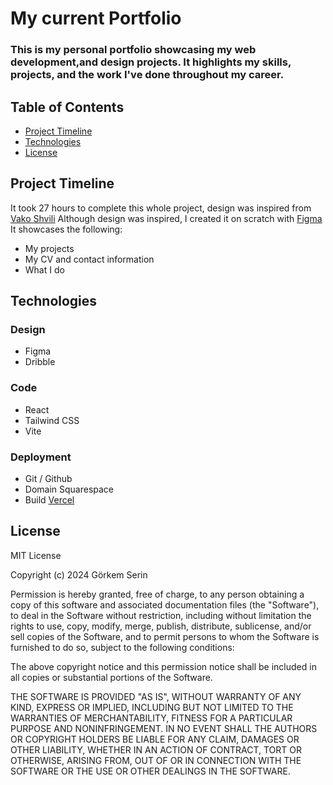 # My current Portfolio 
### This is my personal portfolio showcasing my web development,and design projects. It highlights my skills, projects, and the work I've done throughout my career.
## Table of Contents
- [Project Timeline](#timeline)
- [Technologies](#technologies)
- [License](#license)

## Project Timeline
It took 27 hours to complete this whole project, design was inspired from <a href="https://www.vakoshvili.com/#Portfolio">Vako Shvili</a>
Although design was inspired, I created it on scratch with <a href= "https://www.figma.com/design/19B4Ts2SMJCerIFwftbOGr/Portfloio?node-id=2-5&t=R30AFcdUyWIAJp5m-1"> Figma </a>
It showcases the following:
- My projects
- My CV and contact information
- What I do

## Technologies
 ### Design
 - Figma
 - Dribble
 ### Code
 - React
 - Tailwind CSS
 - Vite
 ### Deployment
 - Git / Github
 - Domain Squarespace
 - Build <a href = "https://www.gorkemserin.com/"> Vercel </a>

## License
MIT License

Copyright (c) 2024 Görkem Serin

Permission is hereby granted, free of charge, to any person obtaining a copy
of this software and associated documentation files (the "Software"), to deal
in the Software without restriction, including without limitation the rights
to use, copy, modify, merge, publish, distribute, sublicense, and/or sell
copies of the Software, and to permit persons to whom the Software is
furnished to do so, subject to the following conditions:

The above copyright notice and this permission notice shall be included in all
copies or substantial portions of the Software.

THE SOFTWARE IS PROVIDED "AS IS", WITHOUT WARRANTY OF ANY KIND, EXPRESS OR
IMPLIED, INCLUDING BUT NOT LIMITED TO THE WARRANTIES OF MERCHANTABILITY,
FITNESS FOR A PARTICULAR PURPOSE AND NONINFRINGEMENT. IN NO EVENT SHALL THE
AUTHORS OR COPYRIGHT HOLDERS BE LIABLE FOR ANY CLAIM, DAMAGES OR OTHER
LIABILITY, WHETHER IN AN ACTION OF CONTRACT, TORT OR OTHERWISE, ARISING FROM,
OUT OF OR IN CONNECTION WITH THE SOFTWARE OR THE USE OR OTHER DEALINGS IN THE
SOFTWARE.
